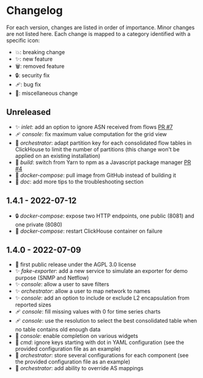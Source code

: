 # Changelog

For each version, changes are listed in order of importance. Minor
changes are not listed here. Each change is mapped to a category
identified with a specific icon:
- 💥: breaking change
- ✨: new feature
- 🗑️: removed feature
- 🔒: security fix
- 🩹: bug fix
- 🌱: miscellaneous change

## Unreleased

- ✨ *inlet*: add an option to ignore ASN received from flows [PR #7][]
- 🩹 *console*: fix maximum value computation for the grid view
- 🌱 *orchestrator*: adapt partition key for each consolidated flow
  tables in ClickHouse to limit the number of partitions (this change
  won't be applied on an existing installation)
- 🌱 *build*: switch from Yarn to npm as a Javascript package manager [PR #4][]
- 🌱 *docker-compose*: pull image from GitHub instead of building it
- 🌱 *doc*: add more tips to the troubleshooting section

[PR #4]: https://github.com/vincentbernat/akvorado/pull/4
[PR #7]: https://github.com/vincentbernat/akvorado/pull/7

## 1.4.1 - 2022-07-12

- 🔒 *docker-compose*: expose two HTTP endpoints, one public (8081) and one private (8080)
- 🌱 *docker-compose*: restart ClickHouse container on failure

## 1.4.0 - 2022-07-09

<!-- This does not make sense to put these changes as it is the first
public release. Once there are enough releases, strip this one. -->

- 🚀 first public release under the AGPL 3.0 license
- ✨ *fake-exporter*: add a new service to simulate an exporter for demo purpose (SNMP and Netflow)
- ✨ *console*: allow a user to save filters
- ✨ *orchestrator*: allow a user to map network to names
- ✨ *console*: add an option to include or exclude L2 encapsulation from reported sizes
- 🩹 *console*: fill missing values with 0 for time series charts
- 🩹 *console*: use the resolution to select the best consolidated table when no table contains old enough data
- 🌱 *console*: enable completion on various widgets
- 🌱 *cmd*: ignore keys starting with dot in YAML configuration (see the provided configuration file as an example)
- 🌱 *orchestrator*: store several configurations for each component (see the provided configuration file as an example)
- 🌱 *orchestrator*: add ability to override AS mappings
